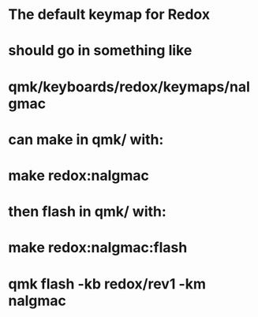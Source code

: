 # The default keymap for Redox

# should go in something like
# qmk/keyboards/redox/keymaps/nalgmac


# can make in qmk/ with:
# make redox:nalgmac

# then flash in qmk/ with:
# make redox:nalgmac:flash
# qmk flash -kb redox/rev1 -km nalgmac
